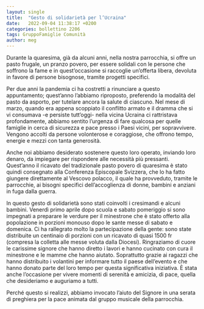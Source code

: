 ```yaml
---
layout: single
title:  "Gesto di solidarietà per l’Ucraina"
date:   2022-09-04 11:38:17 +0200
categories: bollettino 2206
tags: GruppoFamiglie Comunità
author: meg
---
```


Durante la quaresima, già da alcuni anni, nella nostra parrocchia, si offre un pasto frugale, un pranzo povero, per essere solidali con le persone che soffrono la fame e in quest’occasione si raccoglie un’offerta libera, devoluta in favore di persone bisognose, tramite progetti specifici.

Per due anni la pandemia ci ha costretti a rinunciare a questo appuntamento; quest’anno l’abbiamo riproposto, preferendo la modalità del pasto da asporto, per tutelare ancora la salute di ciascuno. Nel mese di marzo, quando era appena scoppiato il conflitto armato e il dramma che si vi consumava -e persiste tutt’oggi- nella vicina Ucraina ci rattristava profondamente, abbiamo sentito l’urgenza di fare qualcosa per quelle famiglie in cerca di sicurezza e pace presso i Paesi vicini, per sopravvivere. Vengono accolti da persone volonterose e coraggiose, che offrono tempo, energie e mezzi con tanta generosità.

Anche noi abbiamo desiderato sostenere questo loro operato, inviando loro denaro, da impiegare per rispondere alle necessità più pressanti. Quest’anno il ricavato del tradizionale pasto povero di quaresima è stato quindi consegnato alla Conferenza Episcopale Svizzera, che lo ha fatto giungere direttamente al Vescovo polacco, il quale ha provveduto, tramite le parrocchie, ai bisogni specifici dell’accoglienza di donne, bambini e anziani in fuga dalla guerra.

In questo gesto di solidarietà sono stati coinvolti i cresimandi e alcuni bambini. Venerdì primo aprile dopo scuola e sabato pomeriggio si sono impegnati a preparare le verdure per il minestrone che è stato offerto alla popolazione in porzioni monouso dopo le sante messe di sabato e domenica. Ci ha rallegrato molto la partecipazione della gente: sono state distribuite un centinaio di porzioni con un ricavato di quasi 1500 fr (compresa la colletta alle messe voluta dalla Diocesi). Ringraziamo di cuore le carissime signore che hanno diretto i lavori e hanno cucinato con cura il minestrone e le mamme che hanno aiutato. Soprattutto grazie ai ragazzi che hanno distribuito i volantini per informare tutto il paese dell’evento e che hanno donato parte del loro tempo per questa significativa iniziativa. È stata anche l’occasione per vivere momenti di serenità e amicizia, di pace, quella che desideriamo e auguriamo a tutti.

Perché questo si realizzi, abbiamo invocato l’aiuto del Signore in una serata di preghiera per la pace animata dal gruppo musicale della parrocchia. 



